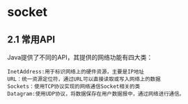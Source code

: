 # socket

## 2.1 常用API

Java提供了不同的API，其提供的网络功能有四大类：

```
InetAddress:用于标识网络上的硬件资源，主要是IP地址
URL：统一资源定位符，通过URL可以直接读取或写入网络上的数据
Sockets：使用TCP协议实现的网络通信Socket相关的类
Datagram:使用UDP协议，将数据保存在用户数据报中，通过网络进行通信。
```



​         